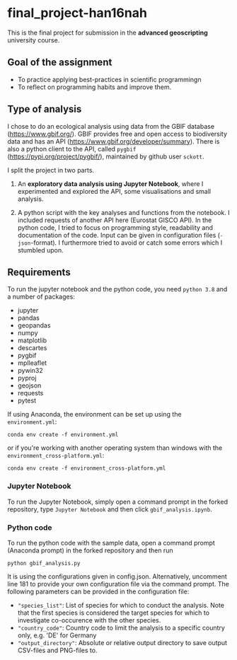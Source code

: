 # final_project-han16nah

This is the final project for submission in the **advanced geoscripting** university course.

## Goal of the assignment

- To practice applying best-practices in scientific programmingn
- To reflect on programming habits and improve them.

## Type of analysis

I chose to do an ecological analysis using data from the GBIF database (https://www.gbif.org/). GBIF provides free and open access to biodiversity data and has an API (https://www.gbif.org/developer/summary). There is also a python client to the API, called `pygbif` (https://pypi.org/project/pygbif/), maintained by github user `sckott`.

I split the project in two parts. 

1) An **exploratory data analysis using Jupyter Notebook**, where I experimented and explored the API, some visualisations and small analysis.


2) A python script with the key analyses and functions from the notebook. I included requests of another API here (Eurostat GISCO API). In the python code, I tried to focus on programming style, readability and documentation of the code. Input can be given in configuration files (`-json`-format). I furthermore tried to avoid or catch some errors which I stumbled upon.

## Requirements

To run the jupyter notebook and the python code, you need `python 3.8` and a number of packages:

- jupyter 
- pandas
- geopandas
- numpy
- matplotlib
- descartes
- pygbif
- mplleaflet
- pywin32
- pyproj
- geojson
- requests
- pytest

If using Anaconda, the environment can be set up using the `environment.yml`:

    conda env create -f environment.yml
    
or if you're working with another operating system than windows with the `environment_cross-platform.yml`:

    conda env create -f environment_cross-platform.yml
    
### Jupyter Notebook

To run the Jupyter Notebook, simply open a command prompt in the forked repository, type `Jupyter Notebook` and then click `gbif_analysis.ipynb`.

### Python code

To run the python code with the sample data, open a command prompt (Anaconda prompt) in the forked repository and then run 

    python gbif_analysis.py
    
It is using the configurations given in config.json. Alternatively, uncomment line 181 to provide your own configuration file via the command prompt. 
The following parameters can be provided in the configuration file:
- `"species_list"`: List of species for which to conduct the analysis. Note that the first species is considered the target species for which to investigate co-occurence with the other species.
- `"country_code"`: Country code to limit the analysis to a specific country only, e.g. 'DE' for Germany
- `"output_directory"`: Absolute or relative output directory to save output CSV-files and PNG-files to.
